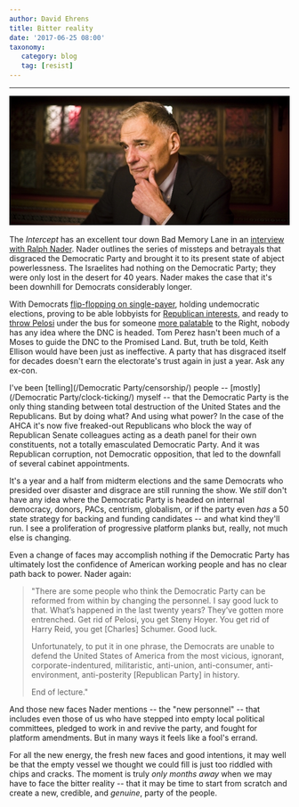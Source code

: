 ```yaml
---
author: David Ehrens
title: Bitter reality
date: '2017-06-25 08:00'
taxonomy:
   category: blog
   tag: [resist]
---
```

---

![](nader.jpg)

The *Intercept* has an excellent tour down Bad Memory Lane in an [interview with Ralph Nader](https://theintercept.com/2017/06/25/ralph-nader-the-democrats-are-unable-to-defend-the-u-s-from-the-most-vicious-republican-party-in-history/). Nader outlines the series of missteps and betrayals that disgraced the Democratic Party and brought it to its present state of abject powerlessness. The Israelites had nothing on the Democratic Party; they were only lost in the desert for 40 years. Nader makes the case that it's been downhill for Democrats considerably longer. 

With Democrats [flip-flopping on single-payer](http://www.latimes.com/politics/la-pol-sac-single-payer-shelved-20170623-story.html), holding undemocratic elections, proving to be able lobbyists for [Republican interests](https://theintercept.com/2017/06/23/democratic-lobbyists-donald-trump-mottur-podesta-comcast-prudential/), and ready to [throw Pelosi](http://www.huffingtonpost.com/entry/nancy-pelosi-democrats-georgia_us_594ad93ee4b0312cfb613993) under the bus for someone [more palatable](https://www.nytimes.com/2017/06/22/opinion/nationalism-globalism-edsall.html) to the Right, nobody has any idea where the DNC is headed. Tom Perez hasn't been much of a Moses to guide the DNC to the Promised Land. But, truth be told, Keith Ellison would have been just as ineffective. A party that has disgraced itself for decades doesn't earn the electorate's trust again in just a year. Ask any ex-con.

I've been [telling](/Democratic Party/censorship/) people -- [mostly](/Democratic Party/clock-ticking/) myself -- that the Democratic Party is the only thing standing between total destruction of the United States and the Republicans. But by doing what? And using what power? In the case of the AHCA it's now five freaked-out Republicans who block the way of Republican Senate colleagues acting as a death panel for their own constituents, not a totally emasculated Democratic Party. And it was Republican corruption, not Democratic opposition, that led to the downfall of several cabinet appointments.

It's a year and a half from midterm elections and the same Democrats who presided over disaster and disgrace are still running the show. We *still* don't have any idea where the Democratic Party is headed on internal democracy, donors, PACs, centrism, globalism, or if the party even *has* a 50 state strategy for backing and funding candidates -- and what kind they'll run. I see a proliferation of progressive platform planks but, really, not much else is changing.

Even a change of faces may accomplish nothing if the Democratic Party has ultimately lost the confidence of American working people and has no clear path back to power. Nader again:

> "There are some people who think the Democratic Party can be reformed from within by changing the personnel. I say good luck to that. What’s happened in the last twenty years? They’ve gotten more entrenched. Get rid of Pelosi, you get Steny Hoyer. You get rid of Harry Reid, you get [Charles] Schumer. Good luck.
>
> Unfortunately, to put it in one phrase, the Democrats are unable to defend the United States of America from the most vicious, ignorant, corporate-indentured, militaristic, anti-union, anti-consumer, anti-environment, anti-posterity [Republican Party] in history.
>
> End of lecture."

And those new faces Nader mentions -- the "new personnel" -- that includes even those of us who have stepped into empty local political committees, pledged to work in and revive the party, and fought for platform amendments. But in many ways it feels like a fool's errand.

For all the new energy, the fresh new faces and good intentions, it may well be that the empty vessel we thought we could fill is just too riddled with chips and cracks. The moment is truly *only months away* when we may have to face the bitter reality -- that it may be time to start from scratch and create a new, credible, and *genuine*, party of the people.

